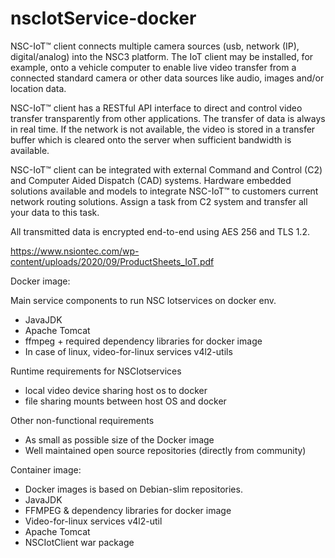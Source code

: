 # nscIotService-docker


NSC-IoT™ client connects multiple camera sources (usb, network
(IP), digital/analog) into the NSC3 platform. The IoT client may be
installed, for example, onto a vehicle computer to enable live video
transfer from a connected standard camera or other data sources
like audio, images and/or location data.

NSC-IoT™ client has a RESTful API interface to direct and control
video transfer transparently from other applications. The transfer of
data is always in real time. If the network is not available, the video
is stored in a transfer buffer which is cleared onto the server when
sufficient bandwidth is available.  

NSC-IoT™ client can be integrated with external Command
and Control (C2) and Computer Aided Dispatch (CAD)
systems. Hardware embedded solutions available and models to
integrate NSC-IoT™ to customers current network routing solutions.
Assign a task from C2 system and transfer all your data to this
task. 

All transmitted data is encrypted end-to-end using AES 256
and TLS 1.2.

https://www.nsiontec.com/wp-content/uploads/2020/09/ProductSheets_IoT.pdf

Docker image:

Main service components to run NSC Iotservices on docker env.
- JavaJDK
- Apache Tomcat
- ffmpeg + required dependency libraries for docker image
- In case of linux, video-for-linux services v4l2-utils

Runtime requirements for NSCIotservices
- local video device sharing host os to docker
- file sharing mounts between host OS and docker

Other non-functional requirements
- As small as possible size of the Docker image 
- Well maintained open source repositories (directly from community) 

Container image:
- Docker images is based on Debian-slim repositories.
- JavaJDK
- FFMPEG & dependency libraries for docker image
- Video-for-linux services v4l2-util
- Apache Tomcat
- NSCIotClient war package


